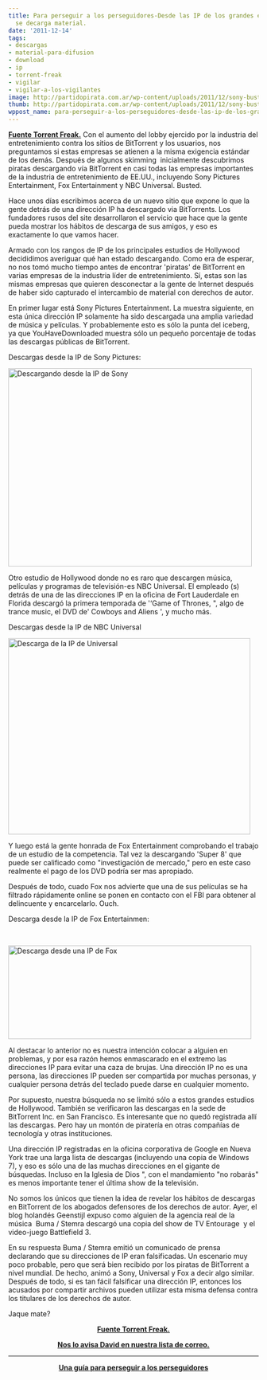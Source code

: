 ```yaml
---
title: Para perseguir a los perseguidores-Desde las IP de los grandes estudios también
  se decarga material.
date: '2011-12-14'
tags:
- descargas
- material-para-difusion
- download
- ip
- torrent-freak
- vigilar
- vigilar-a-los-vigilantes
image: http://partidopirata.com.ar/wp-content/uploads/2011/12/sony-bust.jpg
thumb: http://partidopirata.com.ar/wp-content/uploads/2011/12/sony-bust-150x150.jpg
wppost_name: para-perseguir-a-los-perseguidores-desde-las-ip-de-los-grandes-estudios-tambien-se-decarga-material
---
```


<strong><a href="https://torrentfreak.com/busted-bittorrent-pirates-at-sony-universal-and-fox-111213/" target="_blank">Fuente Torrent Freak.</a></strong>
Con el aumento del lobby ejercido por la industria del entretenimiento contra los sitios de BitTorrent y los usuarios, nos preguntamos si estas empresas se atienen a la misma exigencia estándar de los demás. Después de algunos skimming  inicialmente descubrimos piratas descargando vía BitTorrent en casi todas las empresas importantes de la industria de entretenimiento de EE.UU., incluyendo Sony Pictures Entertainment, Fox Entertainment y NBC Universal. Busted.

Hace unos días escribimos acerca de un nuevo sitio que expone lo que la gente detrás de una dirección IP ha descargado via BitTorrents. Los fundadores rusos del site desarrollaron el servicio que hace que la gente pueda mostrar los hábitos de descarga de sus amigos, y eso es exactamente lo que vamos hacer.

Armado con los rangos de IP de los principales estudios de Hollywood decididimos averiguar qué han estado descargando. Como era de esperar, no nos tomó mucho tiempo antes de encontrar 'piratas' de BitTorrent en varias empresas de la industria líder de entretenimiento. Sí, estas son las mismas empresas que quieren desconectar a la gente de Internet después de haber sido capturado el intercambio de material con derechos de autor.

En primer lugar está Sony Pictures Entertainment. La muestra siguiente, en esta única dirección IP solamente ha sido descargada una amplia variedad de música y películas. Y probablemente esto es sólo la punta del iceberg, ya que YouHaveDownloaded muestra sólo un pequeño porcentaje de todas las descargas públicas de BitTorrent.

Descargas desde la IP de Sony Pictures:

<strong></strong><a href="http://partidopirata.com.ar/wp-content/uploads/2011/12/sony-bust.jpg"><img class="aligncenter size-full wp-image-2569" title="sony-bust" src="http://partidopirata.com.ar/wp-content/uploads/2011/12/sony-bust.jpg" alt="Descargando desde la IP de Sony" width="490" height="398" /></a>

Otro estudio de Hollywood donde no es raro que descargen música, películas y programas de televisión-es NBC Universal. El empleado (s) detrás de una de las direcciones IP en la oficina de Fort Lauderdale en Florida descargó la primera temporada de '‘Game of Thrones, ", algo de trance music, el DVD de' Cowboys and Aliens ', y mucho más.

Descargas desde la IP de NBC Universal

<a href="http://partidopirata.com.ar/wp-content/uploads/2011/12/universal-bust.jpg"><img class="aligncenter size-full wp-image-2570" title="universal-bust" src="http://partidopirata.com.ar/wp-content/uploads/2011/12/universal-bust.jpg" alt="Descarga de la IP de Universal" width="487" height="394" /></a>

Y luego está la gente honrada de Fox Entertainment comprobando el trabajo de un estudio de la competencia. Tal vez la descargando 'Super 8' que puede ser calificado como "investigación de mercado," pero en este caso realmente el pago de los DVD podría ser mas apropiado.

Después de todo, cuado Fox nos advierte que una de sus películas se ha filtrado rápidamente online se ponen en contacto con el FBI para obtener al delincuente y encarcelarlo. Ouch.

Descarga desde la IP de Fox Entertainmen:

&nbsp;

<a href="http://partidopirata.com.ar/wp-content/uploads/2011/12/fox-bust.jpg"><img class="aligncenter size-full wp-image-2571" title="fox-bust" src="http://partidopirata.com.ar/wp-content/uploads/2011/12/fox-bust.jpg" alt="Descarga desde una IP de Fox" width="489" height="188" /></a>

Al destacar lo anterior no es nuestra intención colocar a alguien en problemas, y por esa razón hemos enmascarado en el extremo las direcciones IP para evitar una caza de brujas. Una dirección IP no es una persona, las direcciones IP pueden ser compartida por muchas personas, y cualquier persona detrás del teclado puede darse en cualquier momento.

Por supuesto, nuestra búsqueda no se limitó sólo a estos grandes estudios de Hollywood. También se verificaron las descargas en la sede de BitTorrent Inc. en San Francisco. Es interesante que no quedó registrada allí las descargas. Pero hay un montón de piratería en otras compañías de tecnología y otras instituciones.

Una dirección IP registradas en la oficina corporativa de Google en Nueva York trae una larga lista de descargas (incluyendo una copia de Windows 7), y eso es sólo una de las muchas direcciones en el gigante de búsquedas. Incluso en la Iglesia de Dios ", con el mandamiento "no robarás" es menos importante tener el última show de la televisión.

No somos los únicos que tienen la idea de revelar los hábitos de descargas en BitTorrent de los abogados defensores de los derechos de autor. Ayer, el blog holandés Geenstijl expuso como alguien de la agencia real de la música  Buma / Stemra descargó una copia del show de TV Entourage  y el video-juego Battlefield 3.

En su respuesta Buma / Stemra emitió un comunicado de prensa declarando que su direcciones de IP eran falsificadas. Un escenario muy poco probable, pero que será bien recibido por los piratas de BitTorrent a nivel mundial. De hecho, animó a Sony, Universal y Fox a decir algo similar. Después de todo, si es tan fácil falsificar una dirección IP, entonces los acusados por compartir archivos pueden utilizar esta misma defensa contra los titulares de los derechos de autor.

Jaque mate?
<p style="text-align: center;"><strong><a href="https://torrentfreak.com/busted-bittorrent-pirates-at-sony-universal-and-fox-111213/" target="_blank">Fuente Torrent Freak.</a></strong></p>
<p style="text-align: center;"><strong><a href="http://lists.partidopirata.com.ar/pipermail/general-partidopirata.com.ar/2011-December/013765.html" target="_blank">Nos lo avisa David en nuestra lista de correo.</a></strong></p>


<hr />
<p style="text-align: center;"><strong><a href="http://partidopirata.com.ar/2573/para-hacer-una-guia-para-vigilar-a-los-vigiladores">Una guía para perseguir a los perseguidores </a></em></strong></p>
&nbsp;

